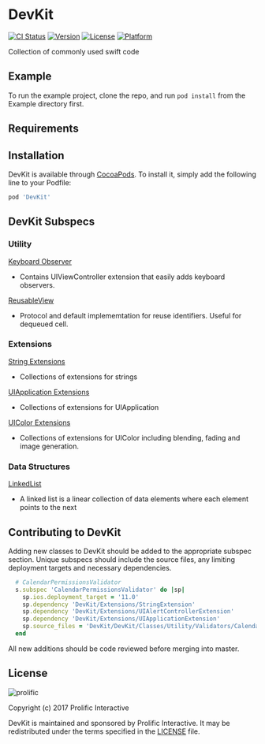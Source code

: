 # DevKit

[![CI Status](https://img.shields.io/travis/jgsamudio/DevKit.svg?style=flat)](https://travis-ci.org/jgsamudio/DevKit)
[![Version](https://img.shields.io/cocoapods/v/DevKit.svg?style=flat)](https://cocoapods.org/pods/DevKit)
[![License](https://img.shields.io/cocoapods/l/DevKit.svg?style=flat)](https://cocoapods.org/pods/DevKit)
[![Platform](https://img.shields.io/cocoapods/p/DevKit.svg?style=flat)](https://cocoapods.org/pods/DevKit)

Collection of commonly used swift code

## Example

To run the example project, clone the repo, and run `pod install` from the Example directory first.

## Requirements

## Installation

DevKit is available through [CocoaPods](https://cocoapods.org). To install
it, simply add the following line to your Podfile:

```ruby
pod 'DevKit'
```

## DevKit Subspecs

### Utility

[Keyboard Observer](https://github.com/prolificinteractive/DevKit/blob/master/Documentation/Utility/KeyboardObserver.md)

* Contains UIViewController extension that easily adds keyboard observers.

[ReusableView](https://github.com/prolificinteractive/DevKit/blob/master/Documentation/Utility/ReusableView.md)

* Protocol and default implememtation for reuse identifiers. Useful for dequeued cell.

### Extensions

[String Extensions](https://github.com/prolificinteractive/DevKit/blob/master/Documentation/Extensions/StringExtension.md)

* Collections of extensions for strings

[UIApplication Extensions](https://github.com/prolificinteractive/DevKit/blob/master/Documentation/Extensions/UIApplicationExtension.md)

* Collections of extensions for UIApplication

[UIColor Extensions](https://github.com/prolificinteractive/DevKit/blob/master/Documentation/Extensions/UIColorExtension.md)

* Collections of extensions for UIColor including blending, fading and image generation.

### Data Structures

[LinkedList](https://github.com/prolificinteractive/DevKit/blob/master/Documentation/Extensions/LinkedLists.md)

* A linked list is a linear collection of data elements where each element points to the next

## Contributing to DevKit

Adding new classes to DevKit should be added to the appropriate subspec section. Unique subspecs should include the source files, any limiting deployment targets and necessary dependencies. 

```ruby
  # CalendarPermissionsValidator
  s.subspec 'CalendarPermissionsValidator' do |sp|
    sp.ios.deployment_target = '11.0'
    sp.dependency 'DevKit/Extensions/StringExtension'
    sp.dependency 'DevKit/Extensions/UIAlertControllerExtension'
    sp.dependency 'DevKit/Extensions/UIApplicationExtension'
    sp.source_files = 'DevKit/DevKit/Classes/Utility/Validators/CalendarPermissionsValidator/*'
  end
```

All new additions should be code reviewed before merging into master.

## License

![prolific](https://s3.amazonaws.com/prolificsitestaging/logos/Prolific_Logo_Full_Color.png)

Copyright (c) 2017 Prolific Interactive

DevKit is maintained and sponsored by Prolific Interactive. It may be redistributed under the terms specified in the [LICENSE] file.

[LICENSE]: ./LICENSE
